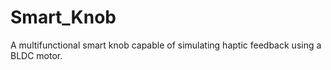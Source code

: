 # Smart_Knob
A multifunctional smart knob capable of simulating haptic feedback using a BLDC motor.
